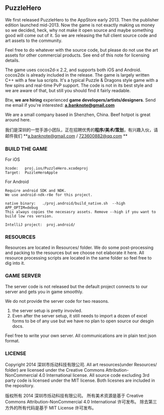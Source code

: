 ## PuzzleHero 

We first released PuzzleHero to the AppStore early 2013. Then the publisher edition launched mid-2013. Now the game is not exactly making us money so we decided, heck, why not make it open source and maybe something good will come out of it. So we are releasing the full client source code and art assets to the community.

Feel free to do whatever with the source code, but please do not use the art assets for other commercial products. See end of this note for licensing details.

The game uses cocos2d-x 2.2, and supports both iOS and Android. cocos2dx is already included in the release. The game is largely written C++ with a few lua scripts. It's a typical Puzzle & Dragons style game with a few spins and real-time PvP support. The code is not in its best style and we are aware of that, but still you should find it fairly readable.

Btw, **we are hiring** experienced **game developers/artists/designers**.
Send me email if you're interested: **a.banknote@gmail.com**

We are a small company based in Shenzhen, China. Beef hotpot is great around here.

我们是深圳的一觉手游小团队，正在招聘优秀的**程序/美术/策划**，有兴趣入伙，请邮件我们 **a.banknote@gmail.com / 723600882@qq.com ** 

### BUILD THE GAME

For iOS
```
Xcode:   proj.ios/PuzzleHero.xcodeproj
Target:  PuzzleHeroApple
```

For Android
```
Require android SDK and NDK.
We use android-ndk-r8e for this project.

native binary:   ./proj.android/build_native.sh  --high  APP_OPTIM=debug
This always copies the necesasry assets. Remove --high if you want to build low res version.

IntelliJ project:  proj.android/
```

### RESOURCES
Resources are located in Resources/ folder. We do some post-processing and packing to the resources but we choose not elaborate it here. All resource processing scripts are located in the same folder so feel free to dig into it.

### GAME SERVER
The server code is not released but the default project connects to our server and gets you in game smoothly.

We do not provide the server code for two reasons.
1. the server setup is pretty invovled.
2. Even after the server setup, it still needs to import a dozen of excel forms to be of any use but we have no plan to open source our desgin docs.

Feel free to write your own server. All communications are in plain text json format.

### LICENSE

Copyright 2014 深圳市烁动科技有限公司.
All art resources(under Resources/ folder) are licensed under the Creative Commons Attribution-NonCommercial 4.0 International license. 
All source code excluding 3rd party code is licensed under the MIT license.
Both licesnes are included in the repository.

版权所有 2014  深圳市烁动科技有限公司。
所有美术资源是基于 Creative Commons Attribution-NonCommercial 4.0 International 许可发布。
除去第三方外的所有代码是基于 MIT License 许可发布。
